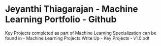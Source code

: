 # Jeyanthi Thiagarajan - Machine Learning Portfolio - Github
Key Projects completed as part of Machine Learning Specialization can be found in -
Machine Learning Projects Write Up -  Key Projects - v1.0.odt


